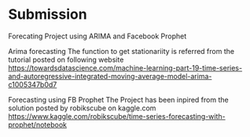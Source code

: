 # Submission
Forecating Project using ARIMA and Facebook Prophet

Arima forecasting
The function to get stationariity is referred from the tutorial posted on following website 
https://towardsdatascience.com/machine-learning-part-19-time-series-and-autoregressive-integrated-moving-average-model-arima-c1005347b0d7

Forecasting using FB Prophet
The Project has been inpired from the solution posted by robikscube on kaggle.com
https://www.kaggle.com/robikscube/time-series-forecasting-with-prophet/notebook
